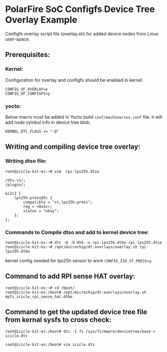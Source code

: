 # PolarFire SoC Configfs Device Tree Overlay Example

Configfs overlay script file (overlay.sh) for added device nodes from Linux user-space.

## Prerequisites:
### Kernel:
Configuration for overlay and configfs should be enabled in kernel.
```
CONFIG_OF_OVERLAY=y
CONFIG_OF_CONFIGFS=y
```
### yocto:
Below macro must be added in Yocto build `conf/machine/xxx.conf` file.
it will add node symbol info in device tree blob.
```
KERNEL_DTC_FLAGS += "-@"
```

## Writing and compiling device tree overlay:


### Writing dtso file:
```
root@icicle-kit-es:~# vim  rpi-lps25h.dtso

/dts-v1/;
/plugin/;

&i2c2 {
	lps25h-press@5c {
		compatible = "st,lps25h-press";
		reg = <0x5c>;
		status = "okay";
	};
};
```
### Commands to Compile dtso and add to kernel device tree:

```
root@icicle-kit-es:~# dtc -@ -O dtb -o rpi-lps25h.dtbo rpi-lps25h.dtso
root@icicle-kit-es:~# /opt/microchip/dt-overlays/overlay.sh rpi-lps25h.dtbo
```
kernel config needed for lps25h sensor to work `CONFIG_IIO_ST_PRESS=y`.


## Command to add RPI sense HAT overlay:

```
root@icicle-kit-es:~# cd /boot/
root@icicle-kit-es:/boot# /opt/microchip/dt-overlays/overlay.sh mpfs_icicle_rpi_sense_hat.dtbo

```

## Command to get the updated device tree file from kernal sysfs to cross check:

```
root@icicle-kit-es:/boot# dtc -I fs /sys/firmware/devicetree/base > icicle.dts

root@icicle-kit-es:/boot# vim icicle.dts
```
